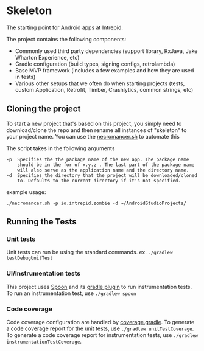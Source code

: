 Skeleton
========

The starting point for Android apps at Intrepid.

The project contains the following components:

-   Commonly used third party dependencies (support library, RxJava, Jake Wharton Experience, etc)
-   Gradle configuration (build types, signing configs, retrolambda)
-   Base MVP framework (includes a few examples and how they are used in tests)
-   Various other setups that we often do when starting projects (tests, custom Application, Retrofit, Timber, Crashlytics, common strings, etc)

Cloning the project
-------------------
To start a new project that's based on this project, you simply need to
download/clone the repo and then rename all instances of "skeleton" to 
your project name. You can use the [necromancer.sh](./necromancer.sh) to automate this

The script takes in the following arguments
```
-p  Specifies the the package name of the new app. The package name 
    should be in the for of x.y.z . The last part of the package name 
    will also serve as the application name and the directory name.
-d  Specifies the directory that the project will be downloaded/cloned 
    to. Defaults to the current directory if it's not specified.
```

example usage:
```
./necromancer.sh -p io.intrepid.zombie -d ~/AndroidStudioProjects/
```

Running the Tests
-----------------

### Unit tests
Unit tests can run be using the standard commands. ex. `./gradlew testDebugUnitTest`

### UI/Instrumentation tests
This project uses [Spoon](https://github.com/square/spoon) and its [gradle plugin](https://github.com/stanfy/spoon-gradle-plugin) to run instrumentation tests. To run an instrumentation test, use `./gradlew spoon`

### Code coverage
Code coverage configuration are handled by [coverage.gradle](app/coverage.gradle). To generate a code coverage report for the unit tests, use `./gradlew unitTestCoverage`. To generate a code coverage report for instrumentation tests, use `./gradlew instrumentationTestCoverage`.

